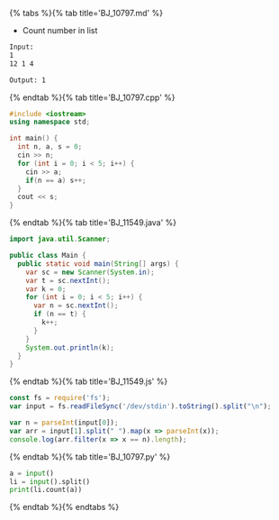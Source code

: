 {% tabs %}{% tab title='BJ_10797.md' %}

* Count number in list

```txt
Input:
1
12 1 4

Output: 1
```

{% endtab %}{% tab title='BJ_10797.cpp' %}

```cpp
#include <iostream>
using namespace std;

int main() {
  int n, a, s = 0;
  cin >> n;
  for (int i = 0; i < 5; i++) {
    cin >> a;
    if(n == a) s++;
  }
  cout << s;
}
```

{% endtab %}{% tab title='BJ_11549.java' %}

```java
import java.util.Scanner;

public class Main {
  public static void main(String[] args) {
    var sc = new Scanner(System.in);
    var t = sc.nextInt();
    var k = 0;
    for (int i = 0; i < 5; i++) {
      var n = sc.nextInt();
      if (n == t) {
        k++;
      }
    }
    System.out.println(k);
  }
}
```

{% endtab %}{% tab title='BJ_11549.js' %}

```js
const fs = require('fs');
var input = fs.readFileSync('/dev/stdin').toString().split("\n");

var n = parseInt(input[0]);
var arr = input[1].split(" ").map(x => parseInt(x));
console.log(arr.filter(x => x == n).length);
```

{% endtab %}{% tab title='BJ_10797.py' %}

```py
a = input()
li = input().split()
print(li.count(a))
```

{% endtab %}{% endtabs %}
